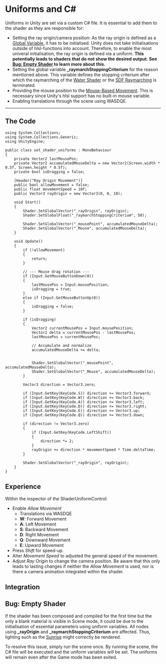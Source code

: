 # Uniforms and C\#

Uniforms in Unity are set via a custom C# file. It is essential to add them to the shader as they are responsible for:

- Setting the ray origin/camera position: As the ray origin is defined as a [Global Variable](globalVariables.md), it has to be initialised. Unity does not take initialisations outside of hlsl-functions into account. Therefore, to enable the most univeral initialisation, the ray origin is defined via a uniform. **This potentially leads to shaders that do not show the desired output. See [Bug: Empty Shader](#bug-empty-shader) to learn more about this.**
- Setting the global variable **_raymarchStoppingCriterium** for the reason mentioned above. This variable defines the stopping criterium after which the raymarching of the [Water Shader](unity/cameraMatrix.md) or the [SDF Raymarching](unity/cameraMatrix.md) is terminated. 
- Providing the mouse position to the [Mouse-Based Movement](camera/mouseBasedMovement.md). This is necessary since Unity's hlsl support has no built-in mouse variable.
- Enabling translations through the scene using WASDQE.  
---

## The Code

``` 
using System.Collections;
using System.Collections.Generic;
using UnityEngine;

public class set_shader_uniforms : MonoBehaviour
{
    private Vector2 lastMousePos;
    private Vector2 accumulatedMouseDelta = new Vector2(Screen.width * 0.5f, Screen.height * 0.5f);
    private bool isDragging = false;

    [Header("Ray Origin Movement")]
    public bool allowMovement = false;
    public float movementSpeed = 10f;
    public Vector3 rayOrigin = new Vector3(0, 0, 10);

    void Start()
    {
        Shader.SetGlobalVector("_rayOrigin", rayOrigin);
        Shader.SetGlobalFloat("_raymarchStoppingCriterium", 50);

        Shader.SetGlobalVector("_mousePoint", accumulatedMouseDelta);
        Shader.SetGlobalVector("_Mouse", accumulatedMouseDelta);
    }

    void Update()
    {
        if (!allowMovement)
        {
            return;
        }

        // --- Mouse drag rotation ---
        if (Input.GetMouseButtonDown(0))
        {
            lastMousePos = Input.mousePosition;
            isDragging = true;
        }
        else if (Input.GetMouseButtonUp(0))
        {
            isDragging = false;
        }

        if (isDragging)
        {
            Vector2 currentMousePos = Input.mousePosition;
            Vector2 delta = currentMousePos - lastMousePos;
            lastMousePos = currentMousePos;

            // Accumulate and normalize
            accumulatedMouseDelta += delta;


            Shader.SetGlobalVector("_mousePoint", accumulatedMouseDelta);
            Shader.SetGlobalVector("_Mouse", accumulatedMouseDelta);
        }

        Vector3 direction = Vector3.zero;

        if (Input.GetKey(KeyCode.S)) direction += Vector3.forward;
        if (Input.GetKey(KeyCode.W)) direction += Vector3.back;
        if (Input.GetKey(KeyCode.A)) direction += Vector3.left;
        if (Input.GetKey(KeyCode.D)) direction += Vector3.right;
        if (Input.GetKey(KeyCode.E)) direction += Vector3.up;
        if (Input.GetKey(KeyCode.Q)) direction += Vector3.down;

        if (direction != Vector3.zero)
        {
            if (Input.GetKey(KeyCode.LeftShift))
            {
                direction *= 2;
            }
            rayOrigin += direction * movementSpeed * Time.deltaTime;
        }

        Shader.SetGlobalVector("_rayOrigin", rayOrigin);
    }
}
```

## Experience

Within the inspector of the ShaderUniformControl:

- Enable *Allow Movement*
    - Translations via WASDQE
    - **W**: Forward Movement
    - **A**: Left Movement
    - **S**: Backward Movement
    - **D**: Right Movement
    - **Q**: Downward Movement
    - **E**: Upward Movement
- Press *Shift* for speed-up.
- Alter *Movement Speed* to adjusted the general speed of the movement. 
- Adjust *Ray Origin* to change the camera position. Be aware that this only leads to lasting changes if neither the *Allow Movement* is used, nor is there a camera animation integrated within the shader.

## Integration


## Bug: Empty Shader

If the shader has been composed and compiled for the first time but the only a blank material is visible in Scene mode, it could be due to the initialisation of essential parameters using uniform variables. All nodes using **_rayOrigin** and **_raymarchStoppingCriterium** are affected. Thus, lighting such as the [Sunrise](camera/mouseBasedMovement.md.md) might correctly be rendered. 

To resolve this issue, simply run the scene once. By running the scene, the C# file will be executed and the uniform variables will be set. The uniforms will remain even after the Game mode has been exited.
